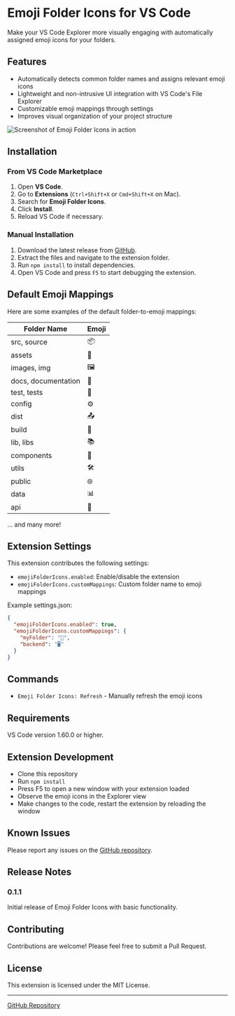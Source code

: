 # Emoji Folder Icons for VS Code

Make your VS Code Explorer more visually engaging with automatically assigned emoji icons for your folders.

## Features

- Automatically detects common folder names and assigns relevant emoji icons
- Lightweight and non-intrusive UI integration with VS Code's File Explorer
- Customizable emoji mappings through settings
- Improves visual organization of your project structure

![Screenshot of Emoji Folder Icons in action](https://via.placeholder.com/800x450.png?text=Emoji+Folder+Icons+Screenshot)

## Installation

### From VS Code Marketplace
1. Open **VS Code**.
2. Go to **Extensions** (`Ctrl+Shift+X` or `Cmd+Shift+X` on Mac).
3. Search for **Emoji Folder Icons**.
4. Click **Install**.
5. Reload VS Code if necessary.

### Manual Installation
1. Download the latest release from [GitHub](https://github.com/your-repo-link).
2. Extract the files and navigate to the extension folder.
3. Run `npm install` to install dependencies.
4. Open VS Code and press `F5` to start debugging the extension.

## Default Emoji Mappings

Here are some examples of the default folder-to-emoji mappings:

| Folder Name | Emoji |
|-------------|-------|
| src, source | 📦 |
| assets | 🎨 |
| images, img | 🖼️ |
| docs, documentation | 📜 |
| test, tests | 🧪 |
| config | ⚙️ |
| dist | 📤 |
| build | 🔨 |
| lib, libs | 📚 |
| components | 🧩 |
| utils | 🛠️ |
| public | 🌐 |
| data | 📊 |
| api | 🔌 |

... and many more!

## Extension Settings

This extension contributes the following settings:

* `emojiFolderIcons.enabled`: Enable/disable the extension
* `emojiFolderIcons.customMappings`: Custom folder name to emoji mappings

Example settings.json:

```json
{
  "emojiFolderIcons.enabled": true,
  "emojiFolderIcons.customMappings": {
    "myFolder": "🚀",
    "backend": "🖥️"
  }
}
```

## Commands

* `Emoji Folder Icons: Refresh` - Manually refresh the emoji icons

## Requirements

VS Code version 1.60.0 or higher.

## Extension Development

* Clone this repository
* Run `npm install`
* Press F5 to open a new window with your extension loaded
* Observe the emoji icons in the Explorer view
* Make changes to the code, restart the extension by reloading the window

## Known Issues

Please report any issues on the [GitHub repository](https://github.com/losercodes/aman-emoji-folder-icons/issues).

## Release Notes

### 0.1.1

Initial release of Emoji Folder Icons with basic functionality.

## Contributing

Contributions are welcome! Please feel free to submit a Pull Request.

## License

This extension is licensed under the MIT License.

---

[GitHub Repository](https://github.com/losercodes/aman-emoji-folder-icons)

